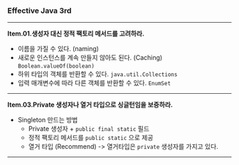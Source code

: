 ### Effective Java 3rd

---

**Item.01.생성자 대신 정적 팩토리 메서드를 고려하라.** 
* 이름을 가질 수 있다. (naming)
* 새로운 인스턴스를 계속 만들지 않아도 된다. (Caching) ```Boolean.valueOf(boolean)```
* 하위 타입의 객체를 반환할 수 있다. ```java.util.Collections```
* 입력 매개변수에 따라 다른 객체를 반환할 수 있다. ```EnumSet```
---  
**Item.03.Private 생성자나 열거 타입으로 싱글턴임을 보증하라.**
* Singleton 만드는 방법
  * Private 생성자 + ```public final static``` 필드
  * 정적 팩토리 메서드를 ```public static``` 으로 제공
  * 열거 타입 (Recommend) -> 열거타입은 ```private``` 생성자를 가지고 있다.
---
